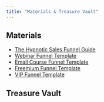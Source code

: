 ```yaml
---
title: "Materials & Treasure Vault"
---
```


## Materials

-  <a target="_blank" href="https://s3.eu-west-2.amazonaws.com/growthcasts-course-materials/Hypnotic+Sales+Funnel+Guide.pdf">The Hypnotic Sales Funnel Guide</a>
-  <a target="_blank" href="https://s3.eu-west-2.amazonaws.com/growthcasts-course-materials/Growthcasts+BONUS+Materials+-+Webinar+Funnel.pdf">Webinar Funnel Template</a>
-  <a target="_blank" href="https://s3.eu-west-2.amazonaws.com/growthcasts-course-materials/Growthcasts+BONUS+Materials+-+Email+Course+Funnel.pdf">Email Course Funnel Template</a>
-  <a target="_blank" href="https://s3.eu-west-2.amazonaws.com/growthcasts-course-materials/Growthcasts+BONUS+Materials+-+Freemium+Funnel.pdf">Freemium Funnel Template</a>
-  <a target="_blank" href="https://s3.eu-west-2.amazonaws.com/growthcasts-course-materials/Growthcasts+BONUS+Materials+-+VIP+Funnel.pdf">VIP Funnel Template</a>

## Treasure Vault

